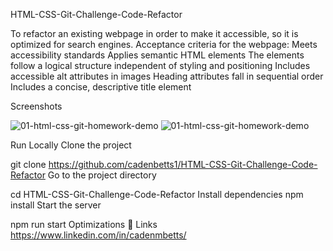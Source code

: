 HTML-CSS-Git-Challenge-Code-Refactor

To refactor an existing webpage in order to make it accessible, so it is optimized for search engines. Acceptance criteria for the webpage: Meets accessibility standards Applies semantic HTML elements The elements follow a logical structure independent of styling and positioning Includes accessible alt attributes in images Heading attributes fall in sequential order Includes a concise, descriptive title element

Screenshots

![01-html-css-git-homework-demo](https://github.com/cadenbetts1/HTML-CSS-Git-Challenge-Code-Refactor/assets/132243976/65acad76-959c-4a07-aade-ea79ef32d175)
![01-html-css-git-homework-demo](https://github.com/cadenbetts1/HTML-CSS-Git-Challenge-Code-Refactor/assets/132243976/88971bf6-351f-4294-90af-e4b76a1a47fb)


Run Locally
Clone the project

  git clone https://github.com/cadenbetts1/HTML-CSS-Git-Challenge-Code-Refactor
Go to the project directory

  cd HTML-CSS-Git-Challenge-Code-Refactor
Install dependencies
  npm install
Start the server

  npm run start
Optimizations
🔗 Links
https://www.linkedin.com/in/cadenmbetts/
